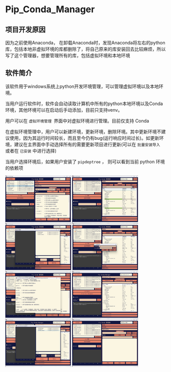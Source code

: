 # Pip_Conda_Manager

## 项目开发原因

因为之前使用Anaconda， 在卸载Anaconda时，发现Anaconda将左右的python库，包括本地非虚拟环境的库都删除了，将自己原来的库安装回去比较麻烦，所以写了这个管理器，想要管理所有的库，包括虚拟环境和本地环境



## 软件简介

该软件用于windows系统上python开发环境管理，可以管理虚拟环境以及本地环境。

当用户运行软件时，软件会自动读取计算机中所有的python本地环境以及Conda环境，其他环境可以在启动后手动添加，目前只支持venv。

用户可以在 `虚拟环境管理 `界面中对虚拟环境进行管理。目前仅支持 Conda

在虚拟环境管理中，用户可以新建环境，更新环境，删除环境。其中更新环境不建议使用，因为其运行时间较长，而且至今仍有bug(运行响应时间过长)。如更新环境，建议在主界面中手动选择所有的需要更新项目进行更新(可以在 `批量安装导入` 或者在 `已安装` 中进行选择)

当用户选择环境后，如果用户安装了 `pipdeptree` ， 则可以看到当前 python 环境的依赖项

<div style="display:inline-block">  <img src="https://github.com/Jf-JIN/Pip_Conda_Manager/blob/main/img/ch_01.png" alt="image1" height = "150" align=center > </div>

<div style="display:inline-block">  <img src="https://github.com/Jf-JIN/Pip_Conda_Manager/blob/main/img/ch_02.png" alt="image1" height = "150" align=center > </div>

<div style="display:inline-block">  <img src="https://github.com/Jf-JIN/Pip_Conda_Manager/blob/main/img/ch_03.png" alt="image1" height = "150" align=center > </div>

<div style="display:inline-block">  <img src="https://github.com/Jf-JIN/Pip_Conda_Manager/blob/main/img/ch_04.png" alt="image1" height = "150" align=center > </div>

<div style="display:inline-block">  <img src="https://github.com/Jf-JIN/Pip_Conda_Manager/blob/main/img/ch_05.png" alt="image1" height = "150" align=center > </div>

<div style="display:inline-block">  <img src="https://github.com/Jf-JIN/Pip_Conda_Manager/blob/main/img/en_01.png" alt="image1" height = "150" align=center > </div>

<div style="display:inline-block">  <img src="https://github.com/Jf-JIN/Pip_Conda_Manager/blob/main/img/en_02.png" alt="image1" height = "150" align=center > </div>

<div style="display:inline-block">  <img src="https://github.com/Jf-JIN/Pip_Conda_Manager/blob/main/img/startup.png" alt="image1" height = "150" align=center > </div>